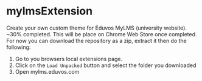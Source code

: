 # mylmsExtension

Create your own custom theme for Eduvos MyLMS (university website). ~30% completed. This will be place on Chrome Web Store once completed. For now you can download the repository as a zip, extract it then do the following:

1. Go to you browsers local extensions page.
2. Click on the `Load Unpacked` button and select the folder you downloaded
3. Open mylms.eduvos.com
